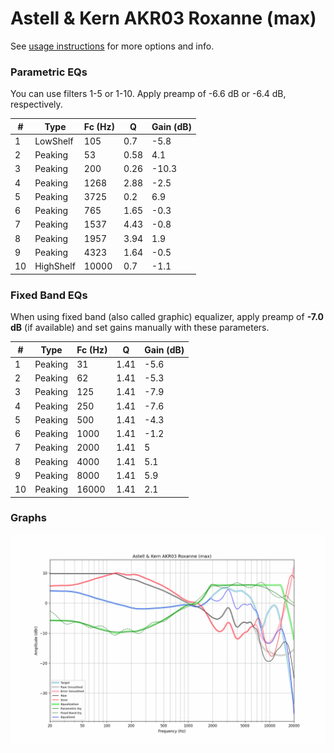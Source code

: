 # Astell & Kern AKR03 Roxanne (max)
See [usage instructions](https://github.com/jaakkopasanen/AutoEq#usage) for more options and info.

### Parametric EQs
You can use filters 1-5 or 1-10. Apply preamp of -6.6 dB or -6.4 dB, respectively.

|   # | Type      |   Fc (Hz) |    Q |   Gain (dB) |
|-----|-----------|-----------|------|-------------|
|   1 | LowShelf  |       105 | 0.7  |        -5.8 |
|   2 | Peaking   |        53 | 0.58 |         4.1 |
|   3 | Peaking   |       200 | 0.26 |       -10.3 |
|   4 | Peaking   |      1268 | 2.88 |        -2.5 |
|   5 | Peaking   |      3725 | 0.2  |         6.9 |
|   6 | Peaking   |       765 | 1.65 |        -0.3 |
|   7 | Peaking   |      1537 | 4.43 |        -0.8 |
|   8 | Peaking   |      1957 | 3.94 |         1.9 |
|   9 | Peaking   |      4323 | 1.64 |        -0.5 |
|  10 | HighShelf |     10000 | 0.7  |        -1.1 |

### Fixed Band EQs
When using fixed band (also called graphic) equalizer, apply preamp of **-7.0 dB** (if available) and set gains manually with these parameters.

|   # | Type    |   Fc (Hz) |    Q |   Gain (dB) |
|-----|---------|-----------|------|-------------|
|   1 | Peaking |        31 | 1.41 |        -5.6 |
|   2 | Peaking |        62 | 1.41 |        -5.3 |
|   3 | Peaking |       125 | 1.41 |        -7.9 |
|   4 | Peaking |       250 | 1.41 |        -7.6 |
|   5 | Peaking |       500 | 1.41 |        -4.3 |
|   6 | Peaking |      1000 | 1.41 |        -1.2 |
|   7 | Peaking |      2000 | 1.41 |         5   |
|   8 | Peaking |      4000 | 1.41 |         5.1 |
|   9 | Peaking |      8000 | 1.41 |         5.9 |
|  10 | Peaking |     16000 | 1.41 |         2.1 |

### Graphs
![](./Astell%20&%20Kern%20AKR03%20Roxanne%20(max).png)
